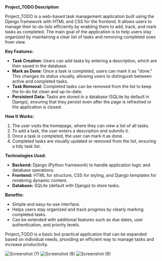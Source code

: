 **Project_TODO Description**

Project_TODO is a web-based task management application built using the Django framework with HTML and CSS for the frontend. It allows users to manage their to-do lists efficiently by enabling them to add, track, and mark tasks as completed. The main goal of the application is to help users stay organized by maintaining a clear list of tasks and removing completed ones from view.

**Key Features:**
- **Task Creation:** Users can add tasks by entering a description, which are then saved in the database.
- **Mark as Done:** Once a task is completed, users can mark it as "done." This changes its status visually, allowing users to distinguish between active and completed tasks.
- **Task Removal:** Completed tasks can be removed from the list to keep the to-do list clean and up-to-date.
- **Persistent Data:** Tasks are stored in a database (SQLite by default in Django), ensuring that they persist even after the page is refreshed or the application is closed.

**How It Works:**
1. The user visits the homepage, where they can view a list of all tasks.
2. To add a task, the user enters a description and submits it.
3. Once a task is completed, the user can mark it as done.
4. Completed tasks are visually updated or removed from the list, ensuring a tidy task list.

**Technologies Used:**
- **Backend:** Django (Python framework) to handle application logic and database operations.
- **Frontend:** HTML for structure, CSS for styling, and Django templates for rendering dynamic content.
- **Database:** SQLite (default with Django) to store tasks.

**Benefits:**
- Simple and easy-to-use interface.
- Helps users stay organized and track progress by clearly marking completed tasks.
- Can be extended with additional features such as due dates, user authentication, and priority levels.

Project_TODO is a basic but practical application that can be expanded based on individual needs, providing an efficient way to manage tasks and increase productivity.

![Screenshot (7)](https://github.com/user-attachments/assets/f389bc49-fd03-4b06-90d5-17bed8611f39)
![Screenshot (8)](https://github.com/user-attachments/assets/75066836-8615-4be9-8c4d-cef5ebb5bc77)
![Screenshot (9)](https://github.com/user-attachments/assets/f2b1f492-ee9f-417f-beff-13d39373bbc5)







